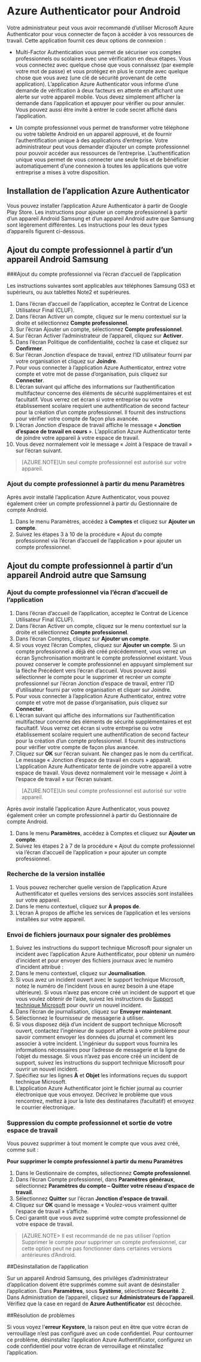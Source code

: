 
<properties
	pageTitle="Azure Authenticator pour Android | Microsoft Azure"
	description="L’application Microsoft Azure Authentificator peut être utilisée pour se connecter afin d’accéder à des ressources de travail. L’application Azure Authenticator vous informe d’une demande de vérification à deux facteurs en attente en affichant une alerte sur votre appareil mobile."
	services="active-directory"
	documentationCenter=""
	authors="femila"
	manager="stevenpo"
	editor=""/>

<tags
	ms.service="active-directory"
	ms.workload="identity"
	ms.tgt_pltfrm="na"
	ms.devlang="na"
	ms.topic="article"
	ms.date="11/24/2015"
	ms.author="femila"/>

# Azure Authenticator pour Android

Votre administrateur peut vous avoir recommandé d’utiliser Microsoft Azure Authenticator pour vous connecter de façon à accéder à vos ressources de travail. Cette application fournit ces deux options de connexion :

* Multi-Factor Authentication vous permet de sécuriser vos comptes professionnels ou scolaires avec une vérification en deux étapes. Vous vous connectez avec quelque chose que vous connaissez (par exemple votre mot de passe) et vous protégez en plus le compte avec quelque chose que vous avez (une clé de sécurité provenant de cette application). L’application Azure Authenticator vous informe d’une demande de vérification à deux facteurs en attente en affichant une alerte sur votre appareil mobile. Vous devez simplement afficher la demande dans l’application et appuyer pour vérifier ou pour annuler. Vous pouvez aussi être invité à entrer le code secret affiché dans l’application.

* Un compte professionnel vous permet de transformer votre téléphone ou votre tablette Android en un appareil approuvé, et de fournir l’authentification unique à des applications d’entreprise. Votre administrateur peut vous demander d’ajouter un compte professionnel pour pouvoir accéder aux ressources de l’entreprise. L’authentification unique vous permet de vous connecter une seule fois et de bénéficier automatiquement d’une connexion à toutes les applications que votre entreprise a mises à votre disposition.

## Installation de l’application Azure Authenticator

Vous pouvez installer l’application Azure Authenticator à partir de Google Play Store. Les instructions pour ajouter un compte professionnel à partir d’un appareil Android Samsung et d’un appareil Android autre que Samsung sont légèrement différentes. Les instructions pour les deux types d’appareils figurent ci-dessous.

Ajout du compte professionnel à partir d’un appareil Android Samsung
----------------------------------------------------------------------------------------------------------------
###Ajout du compte professionnel via l’écran d’accueil de l’application

Les instructions suivantes sont applicables aux téléphones Samsung GS3 et supérieurs, ou aux tablettes Note2 et supérieures.

1. Dans l’écran d’accueil de l’application, acceptez le Contrat de Licence Utilisateur Final (CLUF).
2. Dans l’écran Activer un compte, cliquez sur le menu contextuel sur la droite et sélectionnez **Compte professionnel**.
3. Sur l’écran Ajouter un compte, sélectionnez **Compte professionnel**.
4. Sur l’écran Activer l’administrateur de l’appareil, cliquez sur **Activer**.
5. Dans l’écran Politique de confidentialité, cochez la case et cliquez sur **Confirmer**.
6. Sur l’écran Jonction d’espace de travail, entrez l’ID utilisateur fourni par votre organisation et cliquez sur **Joindre**.
7. Pour vous connecter à l’application Azure Authenticator, entrez votre compte et votre mot de passe d’organisation, puis cliquez sur **Connecter**.
8. L’écran suivant qui affiche des informations sur l’authentification multifacteur concerne des éléments de sécurité supplémentaires et est facultatif. Vous verrez cet écran si votre entreprise ou votre établissement scolaire requiert une authentification de second facteur pour la création d’un compte professionnel. Il fournit des instructions pour vérifier votre compte de façon plus avancée.
9. L’écran Jonction d’espace de travail affiche le message « **Jonction d’espace de travail en cours** ». L’application Azure Authenticator tente de joindre votre appareil à votre espace de travail.
10. Vous devez normalement voir le message « Joint à l’espace de travail » sur l’écran suivant.

>[AZURE.NOTE]Un seul compte professionnel est autorisé sur votre appareil.

### Ajout du compte professionnel à partir du menu Paramètres
Après avoir installé l’application Azure Authenticator, vous pouvez également créer un compte professionnel à partir du Gestionnaire de compte Android.

1. Dans le menu Paramètres, accédez à **Comptes** et cliquez sur **Ajouter un compte**.
2. Suivez les étapes 3 à 10 de la procédure « Ajout du compte professionnel via l’écran d’accueil de l’application » pour ajouter un compte professionnel.

Ajout du compte professionnel à partir d’un appareil Android autre que Samsung
------------------------------------------------------------------------------------------------------------------
### Ajout du compte professionnel via l’écran d’accueil de l’application

1. Dans l’écran d’accueil de l’application, acceptez le Contrat de Licence Utilisateur Final (CLUF).
2. Dans l’écran Activer un compte, cliquez sur le menu contextuel sur la droite et sélectionnez **Compte professionnel**.
3. Dans l’écran Comptes, cliquez sur **Ajouter un compte**.
4. Si vous voyez l’écran Comptes, cliquez sur **Ajouter un compte**. Si un compte professionnel a déjà été créé précédemment, vous verrez un écran Synchronisation montrant le compte professionnel existant. Vous pouvez conserver le compte professionnel en appuyant simplement sur la flèche Précédent vers l’écran d’accueil. Vous pouvez aussi sélectionner le compte pour le supprimer et recréer un compte professionnel sur l’écran Jonction d’espace de travail, entrer l’ID d’utilisateur fourni par votre organisation et cliquer sur Joindre.
5. Pour vous connecter à l’application Azure Authenticator, entrez votre compte et votre mot de passe d’organisation, puis cliquez sur **Connecter**.
7. L’écran suivant qui affiche des informations sur l’authentification multifacteur concerne des éléments de sécurité supplémentaires et est facultatif. Vous verrez cet écran si votre entreprise ou votre établissement scolaire requiert une authentification de second facteur pour la création d’un compte professionnel. Il fournit des instructions pour vérifier votre compte de façon plus avancée.
8. Cliquez sur **OK** sur l’écran suivant. Ne changez pas le nom du certificat. Le message « Jonction d’espace de travail en cours » apparaît. L’application Azure Authenticator tente de joindre votre appareil à votre espace de travail. Vous devez normalement voir le message « Joint à l’espace de travail » sur l’écran suivant.

>[AZURE.NOTE]Un seul compte professionnel est autorisé sur votre appareil.

Après avoir installé l’application Azure Authenticator, vous pouvez également créer un compte professionnel à partir du Gestionnaire de compte Android.

1. Dans le menu **Paramètres**, accédez à Comptes et cliquez sur **Ajouter un compte**.
2. Suivez les étapes 2 à 7 de la procédure « Ajout du compte professionnel via l’écran d’accueil de l’application » pour ajouter un compte professionnel.

### Recherche de la version installée

1. Vous pouvez rechercher quelle version de l’application Azure Authentificator et quelles versions des services associés sont installées sur votre appareil.
2. Dans le menu contextuel, cliquez sur **À propos de**.
3. L’écran À propos de affiche les services de l’application et les versions installées sur votre appareil.
 
### Envoi de fichiers journaux pour signaler des problèmes

1. Suivez les instructions du support technique Microsoft pour signaler un incident avec l’application Azure Authentificator, pour obtenir un numéro d’incident et pour envoyer des fichiers journaux avec le numéro d’incident attribué :
2. Dans le menu contextuel, cliquez sur **Journalisation**.
3. Si vous avez un incident ouvert avec le support technique Microsoft, notez le numéro de l’incident (vous en aurez besoin à une étape ultérieure). Si vous n’avez pas encore créé un incident de support et que vous voulez obtenir de l’aide, suivez les instructions du [Support technique Microsoft](https://support.microsoft.com/fr-FR/contactus) pour ouvrir un nouvel incident.
4. Dans l’écran de journalisation, cliquez sur **Envoyer maintenant**.
5. Sélectionnez le fournisseur de messagerie à utiliser.
7. Si vous disposez déjà d’un incident de support technique Microsoft ouvert, contactez l’ingénieur de support affecté à votre problème pour savoir comment envoyer les données du journal et comment les associer à votre incident. L’ingénieur du support vous fournira les informations nécessaires pour l’adresse de messagerie et la ligne de l’objet du message. Si vous n’avez pas encore créé un incident de support, suivez les instructions du support technique Microsoft pour ouvrir un nouvel incident.
9. Spécifiez sur les lignes **À** et **Objet** les informations reçues du support technique Microsoft.
10. L’application Azure Authentificator joint le fichier journal au courrier électronique que vous envoyez. Décrivez le problème que vous rencontrez, mettez à jour la liste des destinataires (facultatif) et envoyez le courrier électronique.

### Suppression du compte professionnel et sortie de votre espace de travail

Vous pouvez supprimer à tout moment le compte que vous avez créé, comme suit :

**Pour supprimer le compte professionnel à partir du menu Paramètres**

1. Dans le Gestionnaire de comptes, sélectionnez **Compte professionnel**.
2. Dans l’écran Compte professionnel, dans **Paramètres généraux**, sélectionnez **Paramètres du compte – Quitter votre réseau d’espace de travail**.
3. Sélectionnez **Quitter** sur l’écran **Jonction d’espace de travail**.
4. Cliquez sur **OK** quand le message « Voulez-vous vraiment quitter l’espace de travail » s’affiche.
5. Ceci garantit que vous avez supprimé votre compte professionnel de votre espace de travail.

>[AZURE.NOTE> Il est recommandé de ne pas utiliser l’option Supprimer le compte pour supprimer un compte professionnel, car cette option peut ne pas fonctionner dans certaines versions antérieures d’Android.

##Désinstallation de l’application

Sur un appareil Android Samsung, des privilèges d’administrateur d’application doivent être supprimés comme suit avant de désinstaller l’application. Dans **Paramètres**, sous **Système**, sélectionnez **Sécurité**. 2. Dans Administration de l’appareil, cliquez sur **Administrateurs de l’appareil**. Vérifiez que la case en regard de **Azure Authentificator** est décochée.

##Résolution de problèmes

Si vous voyez l’**erreur Keystore**, la raison peut en être que votre écran de verrouillage n’est pas configuré avec un code confidentiel. Pour contourner ce problème, désinstallez l’application Azure Authentificator, configurez un code confidentiel pour votre écran de verrouillage et réinstallez l’application.

<!---HONumber=AcomDC_1125_2015-->